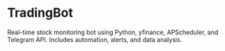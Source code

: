 # TradingBot
Real-time stock monitoring bot using Python, yfinance, APScheduler, and Telegram API. Includes automation, alerts, and data analysis.
